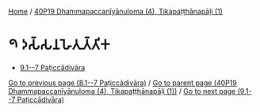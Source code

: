 
[Home](/) / [40P19 Dhammapaccanīyānuloma (4), Tikapaṭṭhānapāḷi (1)](../40P19.md)

# 𑁯 𑀤𑀲𑁆𑀲𑀦𑀳𑁂𑀢𑀼𑀢𑁆𑀢𑀺𑀓

* [9.1--7 Paṭiccādivāra](9/9.1--7.md)

[Go to previous page (8.1--7 Paṭiccādivāra)](8/8.1--7.md) / [Go to parent page (40P19 Dhammapaccanīyānuloma (4), Tikapaṭṭhānapāḷi (1))](0.md) / [Go to next page (9.1--7 Paṭiccādivāra)](9/9.1--7.md)


